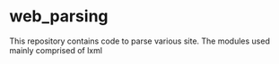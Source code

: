 web_parsing
===========

This repository contains code to parse various site.
The modules used mainly comprised of lxml

